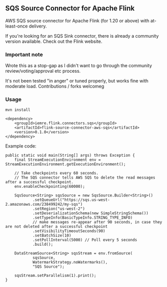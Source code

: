 ## SQS Source Connector for Apache Flink

AWS SQS source connector for Apache Flink (for 1.20 or above) with at-least-once delivery.

If you're looking for an SQS Sink connector, there is already a community version available. Check out the Flink website.

### Important note

Wrote this as a stop-gap as I didn't want to go through the community review/voting/approval etc process. 

It's not been tested "in anger" or tuned properly, but works fine with moderate load. Contributions / forks welcomeg

### Usage

`mvn install`

```
<dependency>
    <groupId>iemre.flink.connectors.sqs</groupId>
    <artifactId>flink-source-connector-aws-sqs</artifactId>
    <version>0.1.0</version>
</dependency>
```

Example code:

```
public static void main(String[] args) throws Exception {
    final StreamExecutionEnvironment env = StreamExecutionEnvironment.getExecutionEnvironment();
    
    // Take checkpoints every 60 seconds. 
    // The SQS connector tells AWS SQS to delete the read messages after a successful checkpoint. 
    env.enableCheckpointing(60000);

    SqsSource<String> sqsSource = new SqsSource.Builder<String>()
            .setQueueUrl("https://sqs.us-west-2.amazonaws.com/238499242/my-sqs")
            .setRegion("us-west-2")
            .setDeserializationSchema(new SimpleStringSchema())
            .setTypeInfo(BasicTypeInfo.STRING_TYPE_INFO)
            // make messages re-appear after 90 seconds, in case they are not deleted after a successful checkpoint
            .setVisibilityTimeoutSeconds(90)
            .setBatchSize(10)
            .setPollInterval(5000) // Poll every 5 seconds
            .build();

    DataStreamSource<String> sqsStream = env.fromSource(
            sqsSource,
            WatermarkStrategy.noWatermarks(),
            "SQS Source");

    sqsStream.setParallelism(1).print();
}

```